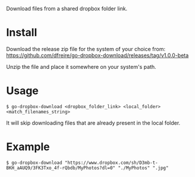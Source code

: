 Download files from a shared dropbox folder link.

# Install

Download the release zip file for the system of your choice from:
https://github.com/dfreire/go-dropbox-download/releases/tag/v1.0.0-beta

Unzip the file and place it somewhere on your system's path.

# Usage

```
$ go-dropbox-download <dropbox_folder_link> <local_folder> <match_filenames_string>
```

It will skip downloading files that are already present in the local folder.

# Example

```
$ go-dropbox-download "https://www.dropbox.com/sh/D3mb-t-BKH_aAUQ9/3FK3Txo_4f-rQbdb/MyPhotos?dl=0" "./MyPhotos" ".jpg"
```

